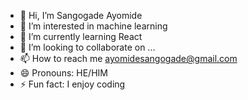 - 👋 Hi, I’m Sangogade Ayomide
- 👀 I’m interested in machine learning 
- 🌱 I’m currently learning React 
- 💞️ I’m looking to collaborate on ...
- 📫 How to reach me ayomidesangogade@gmail.com
- 😄 Pronouns: HE/HIM
- ⚡ Fun fact: I enjoy coding

<!---
ayomidesangogade/ayomidesangogade is a ✨ special ✨ repository because its `README.md` (this file) appears on your GitHub profile.
You can click the Preview link to take a look at your changes.
--->
